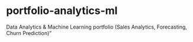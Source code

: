 # portfolio-analytics-ml
Data Analytics &amp; Machine Learning portfolio (Sales Analytics, Forecasting, Churn Prediction)”
